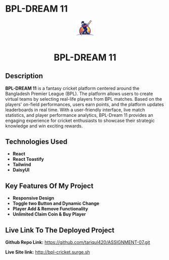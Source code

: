 #  BPL-DREAM 11

<div align="center">
  <img src="./src/assets/logo-footer.png" width="60px" alt="BPL"/> 
  <h1>BPL-DREAM 11</h1>
</div>

## Description
**BPL-DREAM 11** is a fantasy cricket platform centered around the Bangladesh Premier League (BPL). The platform allows users to create virtual teams by selecting real-life players from BPL matches. Based on the players' on-field performances, users earn points, and the platform updates leaderboards in real time. With a user-friendly interface, live match statistics, and player performance analytics, BPL-Dream 11 provides an engaging experience for cricket enthusiasts to showcase their strategic knowledge and win exciting rewards.

## Technologies Used
- **React**
- **React Toastify**
- **Tailwind**
- **DaisyUI**

## Key Features Of My Project
- **Responsive Design**
- **Toggle two Button and Dynamic Change**
- **Player Add & Remove Functionality**
- **Unlimited Claim Coin & Buy Player**

## Live Link To The Deployed Project
**Github Repo Link:** https://github.com/tariqul420/ASSIGNMENT-07.git

**Live Site link:** http://bpl-cricket.surge.sh
